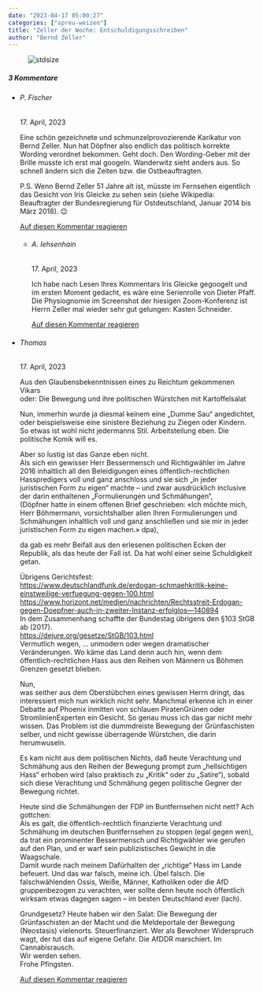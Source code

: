 ```yaml
---
date: "2023-04-17 05:00:27"
categories: ["spreu-weizen"]
title: "Zeller der Woche: Entschuldigungsschreiben"
author: "Bernd Zeller"
---
```



<figure>
<img src="https://www.publicomag.com/wp-content/uploads/2023/04/Entschuldigungsschreiben-1320x931.jpg" alt=stdsize>
</figure>


<!--more-->
<h5 class="comments-h">
3 Kommentare </h5>
<ul class="commentlist">
<li class="comment even thread-even depth-1 clearfix" id="li-comment-119522">
<h6 class="author">P. Fischer</h6> <span class="date">17. April, 2023</span>



Eine schön gezeichnete und schmunzelprovozierende Karikatur von Bernd Zeller. Nun hat Döpfner also endlich das politisch korrekte Wording verordnet bekommen. Geht doch. Den Wording-Geber mit der Brille musste ich erst mal googeln. Wanderwitz sieht anders aus. So schnell ändern sich die Zeiten bzw. die Ostbeauftragten.

P.S. Wenn Bernd Zeller 51 Jahre alt ist, müsste im Fernsehen eigentlich das Gesicht von Iris Gleicke zu sehen sein (siehe Wikipedia: Beauftragter der Bundesregierung für Ostdeutschland, Januar 2014 bis März 2018). 😉

<a rel="nofollow" class="comment-reply-link" href="#comment-119522" data-commentid="119522" data-postid="17079" data-belowelement="comment-119522" data-respondelement="respond" data-replyto="Antworte auf P. Fischer" aria-label="Antworte auf P. Fischer">Auf diesen Kommentar reagieren</a> 


<ul class="children">
<li class="comment odd alt depth-2 clearfix" id="li-comment-119526">
<h6 class="author">A. Iehsenhain</h6> <span class="date">17. April, 2023</span>



Ich habe nach Lesen Ihres Kommentars Iris Gleicke gegoogelt und im ersten Moment gedacht, es wäre eine Serienrolle von Dieter Pfaff. Die Physiognomie im Screenshot der hiesigen Zoom-Konferenz ist Herrn Zeller mal wieder sehr gut gelungen: Kasten Schneider.

<a rel="nofollow" class="comment-reply-link" href="#comment-119526" data-commentid="119526" data-postid="17079" data-belowelement="comment-119526" data-respondelement="respond" data-replyto="Antworte auf A. Iehsenhain" aria-label="Antworte auf A. Iehsenhain">Auf diesen Kommentar reagieren</a> 


</li>
</ul>
</li>
<li class="comment even thread-odd thread-alt depth-1 clearfix" id="li-comment-119524">
<h6 class="author">Thomas</h6> <span class="date">17. April, 2023</span>



Aus den Glaubensbekenntnissen eines zu Reichtum gekommenen Vikars<br>
oder: Die Bewegung und ihre politischen Würstchen mit Kartoffelsalat

Nun, immerhin wurde ja diesmal keinem eine „Dumme Sau“ angedichtet, oder beispielsweise eine sinistere Beziehung zu Ziegen oder Kindern. So etwas ist wohl nicht jedermanns Stil. Arbeitsteilung eben. Die politische Komik will es.

Aber so lustig ist das Ganze eben nicht.<br>
Als sich ein gewisser Herr Bessermensch und Richtigwähler im Jahre 2016 inhaltlich all den Beleidigungen eines öffentlich-rechtlichen Hasspredigers voll und ganz anschloss und sie sich „in jeder juristischen Form zu eigen“ machte – und zwar ausdrücklich inclusive der darin enthaltenen „Formulierungen und Schmähungen“,<br>
(Döpfner hatte in einem offenen Brief geschrieben: «Ich möchte mich, Herr Böhmermann, vorsichtshalber allen Ihren Formulierungen und Schmähungen inhaltlich voll und ganz anschließen und sie mir in jeder juristischen Form zu eigen machen.» dpa),

da gab es mehr Beifall aus den erlesenen politischen Ecken der Republik, als das heute der Fall ist. Da hat wohl einer seine Schuldigkeit getan.

Übrigens Gerichtsfest:<br>
<a href="https://www.deutschlandfunk.de/erdogan-schmaehkritik-keine-einstweilige-verfuegung-gegen-100.html" rel="nofollow ugc">https://www.deutschlandfunk.de/erdogan-schmaehkritik-keine-einstweilige-verfuegung-gegen-100.html</a><br>
<a href="https://www.horizont.net/medien/nachrichten/Rechtsstreit-Erdogan-gegen-Doepfner-auch-in-zweiter-Instanz-erfolglos—140894" rel="nofollow ugc">https://www.horizont.net/medien/nachrichten/Rechtsstreit-Erdogan-gegen-Doepfner-auch-in-zweiter-Instanz-erfolglos—140894</a><br>
In dem Zusammenhang schaffte der Bundestag übrigens den §103 StGB ab (2017).<br>
<a href="https://dejure.org/gesetze/StGB/103.html" rel="nofollow ugc">https://dejure.org/gesetze/StGB/103.html</a><br>
Vermutlich wegen, … unmodern oder wegen dramatischer Veränderungen. Wo käme das Land denn auch hin, wenn dem öffentlich-rechtlichen Hass aus den Reihen von Männern us Böhmen Grenzen gesetzt blieben.

Nun,<br>
was seither aus dem Oberstübchen eines gewissen Herrn dringt, das interessiert mich nun wirklich nicht sehr. Manchmal erkenne ich in einer Debatte auf Phoenix inmitten von schlauen PiratenGrünen oder StromlinienExperten ein Gesicht. So genau muss ich das gar nicht mehr wissen. Das Problem ist die dummdreiste Bewegung der Grünfaschisten selber, und nicht gewisse überragende Würstchen, die darin herumwuseln.

Es kam nicht aus dem politischen Nichts, daß heute Verachtung und Schmähung aus den Reihen der Bewegung prompt zum „hellsichtigen Hass“ erhoben wird (also praktisch zu „Kritik“ oder zu „Satire“), sobald sich diese Verachtung und Schmähung gegen politische Gegner der Bewegung richtet.

Heute sind die Schmähungen der FDP im Buntfernsehen nicht nett? Ach gottchen:<br>
Als es galt, die öffentlich-rechtlich finanzierte Verachtung und Schmähung im deutschen Buntfernsehen zu stoppen (egal gegen wen), da trat ein prominenter Bessermensch und Richtigwähler wie gerufen auf den Plan, und er warf sein publizistisches Gewicht in die Waagschale.<br>
Damit wurde nach meinem Dafürhalten der „richtige“ Hass im Lande befeuert. Und das war falsch, meine ich. Übel falsch. Die falschwählenden Ossis, Weiße, Männer, Katholiken oder die AfD gruppenbezogen zu verachten, wer sollte denn heute noch öffentlich wirksam etwas dagegen sagen &#8211; im besten Deutschland ever (lach).

Grundgesetz? Heute haben wir den Salat: Die Bewegung der Grünfaschisten an der Macht und die Meldeportale der Bewegung (Neostasis) vielenorts. Steuerfinanziert. Wer als Bewohner Widerspruch wagt, der tut das auf eigene Gefahr. Die AfDDR marschiert. Im Cannabisrausch.<br>
Wir werden sehen.<br>
Frohe Pfingsten.

<a rel="nofollow" class="comment-reply-link" href="#comment-119524" data-commentid="119524" data-postid="17079" data-belowelement="comment-119524" data-respondelement="respond" data-replyto="Antworte auf Thomas" aria-label="Antworte auf Thomas">Auf diesen Kommentar reagieren</a> 


</li>
</ul>
